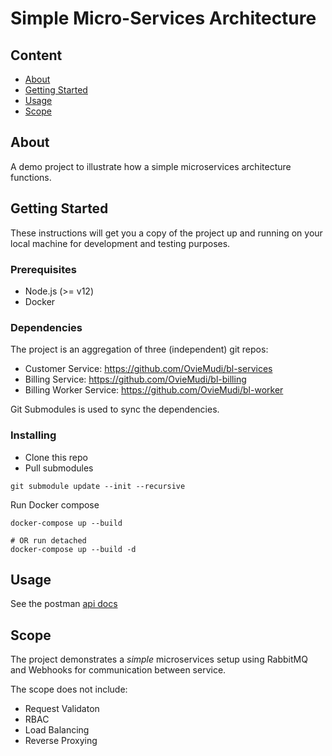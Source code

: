 # Simple Micro-Services Architecture

## Content

- [About](#about)
- [Getting Started](#getting_started)
- [Usage](#usage)
- [Scope](#scope)

## About <a name = "about"></a>

A demo project to illustrate how a simple microservices architecture functions.

## Getting Started <a name = "getting_started"></a>

These instructions will get you a copy of the project up and running on your local machine for development and testing purposes.


### Prerequisites

- Node.js (>= v12)
- Docker

### Dependencies
The project is an aggregation of three (independent) git repos:

- Customer Service: https://github.com/OvieMudi/bl-services
- Billing Service: https://github.com/OvieMudi/bl-billing
- Billing Worker Service: https://github.com/OvieMudi/bl-worker

Git Submodules is used to sync the dependencies.


### Installing


- Clone this repo
- Pull submodules

```
git submodule update --init --recursive 
```

Run Docker compose

```
docker-compose up --build

# OR run detached
docker-compose up --build -d
```


## Usage <a name = "usage"></a>

See the postman [api docs](https://documenter.getpostman.com/view/4783528/UyrDDvmE)


## Scope <a name = "scope"></a>
The project demonstrates a *simple* microservices setup using RabbitMQ and Webhooks for communication between service.

The scope does not include:
- Request Validaton
- RBAC
- Load Balancing
- Reverse Proxying

